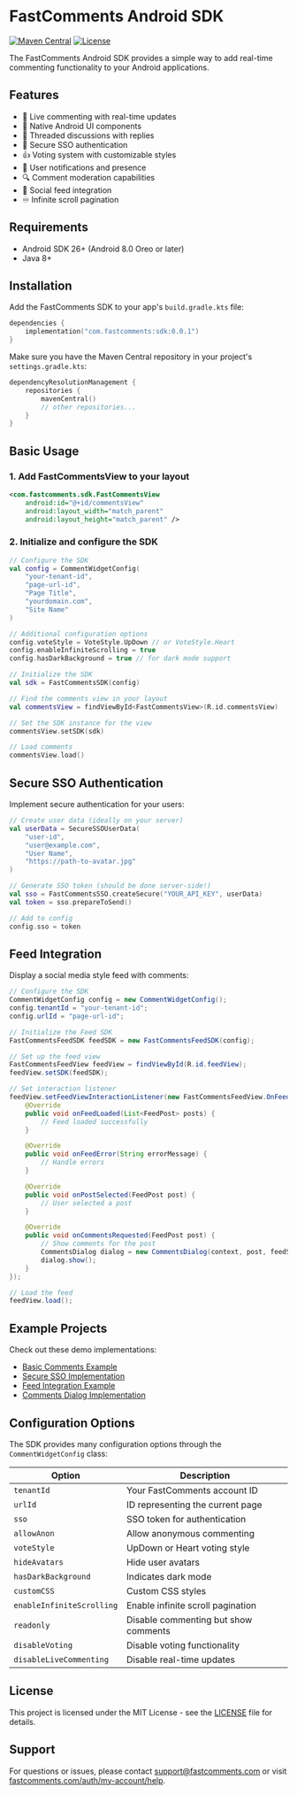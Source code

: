 # FastComments Android SDK

[![Maven Central](https://img.shields.io/maven-central/v/com.fastcomments/sdk.svg?label=Maven%20Central)](https://search.maven.org/search?q=g:%22com.fastcomments%22%20AND%20a:%22sdk%22)
[![License](https://img.shields.io/badge/License-MIT-blue.svg)](LICENSE)

The FastComments Android SDK provides a simple way to add real-time commenting functionality to your Android applications.

## Features

- 🔄 Live commenting with real-time updates
- 📱 Native Android UI components
- 🧵 Threaded discussions with replies
- 👤 Secure SSO authentication
- 👍 Voting system with customizable styles
- 🔔 User notifications and presence
- 🔍 Comment moderation capabilities
- 📱 Social feed integration
- ♾️ Infinite scroll pagination

## Requirements

- Android SDK 26+ (Android 8.0 Oreo or later)
- Java 8+

## Installation

Add the FastComments SDK to your app's `build.gradle.kts` file:

```kotlin
dependencies {
    implementation("com.fastcomments:sdk:0.0.1")
}
```

Make sure you have the Maven Central repository in your project's `settings.gradle.kts`:

```kotlin
dependencyResolutionManagement {
    repositories {
        mavenCentral()
        // other repositories...
    }
}
```

## Basic Usage

### 1. Add FastCommentsView to your layout

```xml
<com.fastcomments.sdk.FastCommentsView
    android:id="@+id/commentsView"
    android:layout_width="match_parent"
    android:layout_height="match_parent" />
```

### 2. Initialize and configure the SDK

```kotlin
// Configure the SDK
val config = CommentWidgetConfig(
    "your-tenant-id", 
    "page-url-id", 
    "Page Title", 
    "yourdomain.com", 
    "Site Name"
)

// Additional configuration options
config.voteStyle = VoteStyle.UpDown // or VoteStyle.Heart
config.enableInfiniteScrolling = true
config.hasDarkBackground = true // for dark mode support

// Initialize the SDK
val sdk = FastCommentsSDK(config)

// Find the comments view in your layout
val commentsView = findViewById<FastCommentsView>(R.id.commentsView)

// Set the SDK instance for the view
commentsView.setSDK(sdk)

// Load comments
commentsView.load()
```

## Secure SSO Authentication

Implement secure authentication for your users:

```kotlin
// Create user data (ideally on your server)
val userData = SecureSSOUserData(
    "user-id",
    "user@example.com",
    "User Name",
    "https://path-to-avatar.jpg"
)

// Generate SSO token (should be done server-side!)
val sso = FastCommentsSSO.createSecure("YOUR_API_KEY", userData)
val token = sso.prepareToSend()

// Add to config
config.sso = token
```

## Feed Integration

Display a social media style feed with comments:

```java
// Configure the SDK
CommentWidgetConfig config = new CommentWidgetConfig();
config.tenantId = "your-tenant-id";
config.urlId = "page-url-id";

// Initialize the Feed SDK
FastCommentsFeedSDK feedSDK = new FastCommentsFeedSDK(config);

// Set up the feed view
FastCommentsFeedView feedView = findViewById(R.id.feedView);
feedView.setSDK(feedSDK);

// Set interaction listener
feedView.setFeedViewInteractionListener(new FastCommentsFeedView.OnFeedViewInteractionListener() {
    @Override
    public void onFeedLoaded(List<FeedPost> posts) {
        // Feed loaded successfully
    }

    @Override
    public void onFeedError(String errorMessage) {
        // Handle errors
    }

    @Override
    public void onPostSelected(FeedPost post) {
        // User selected a post
    }

    @Override
    public void onCommentsRequested(FeedPost post) {
        // Show comments for the post
        CommentsDialog dialog = new CommentsDialog(context, post, feedSDK);
        dialog.show();
    }
});

// Load the feed
feedView.load();
```

## Example Projects

Check out these demo implementations:

- [Basic Comments Example](fastcomments-android/app/src/main/java/com/fastcomments/MainActivity.kt)
- [Secure SSO Implementation](fastcomments-android/app/src/main/java/com/fastcomments/SecureSSOExampleActivity.kt)
- [Feed Integration Example](fastcomments-android/app/src/main/java/com/fastcomments/ExampleFeedActivity.java)
- [Comments Dialog Implementation](fastcomments-android/app/src/main/java/com/fastcomments/CommentsDialog.java)

## Configuration Options

The SDK provides many configuration options through the `CommentWidgetConfig` class:

| Option | Description |
|--------|-------------|
| `tenantId` | Your FastComments account ID |
| `urlId` | ID representing the current page |
| `sso` | SSO token for authentication |
| `allowAnon` | Allow anonymous commenting |
| `voteStyle` | UpDown or Heart voting style |
| `hideAvatars` | Hide user avatars |
| `hasDarkBackground` | Indicates dark mode |
| `customCSS` | Custom CSS styles |
| `enableInfiniteScrolling` | Enable infinite scroll pagination |
| `readonly` | Disable commenting but show comments |
| `disableVoting` | Disable voting functionality |
| `disableLiveCommenting` | Disable real-time updates |

## License

This project is licensed under the MIT License - see the [LICENSE](LICENSE) file for details.

## Support

For questions or issues, please contact [support@fastcomments.com](mailto:support@fastcomments.com) or visit [fastcomments.com/auth/my-account/help](https://fastcomments.com/auth/my-account/help).